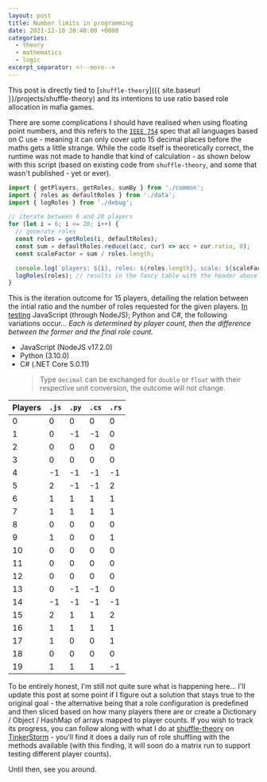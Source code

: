 ```yaml
---
layout: post
title: Number limits in programming
date: 2021-12-10 20:48:00 +0000
categories:
  - theory
  - mathematics
  - logic
excerpt_separator: <!--more-->
---
```

This post is directly tied to [`shuffle-theory`]({{ site.baseurl }}/projects/shuffle-theory) and its intentions to use ratio based role allocation in mafia games.
<!--more-->
There are some complications I should have realised when using floating point numbers, and this refers to the [`IEEE 754`](https://en.wikipedia.org/wiki/IEEE_754) spec that all languages based on C use - meaning it can only cover upto 15 decimal places before the maths gets a little strange. While the code itself is theoretically correct, the runtime was not made to handle that kind of calculation - as shown below with this script (based on existing code from `shuffle-theory`, and some that wasn't published - yet or ever).

```js
import { getPlayers, getRoles, sumBy } from './common';
import { roles as defaultRoles } from './data';
import { logRoles } from './debug';

// iterate between 6 and 20 players
for (let i = 6; i <= 20; i++) {
  // generate roles
  const roles = getRoles(i, defaultRoles);
  const sum = defaultRoles.reduce((acc, cur) => acc + cur.ratio, 0);
  const scaleFactor = sum / roles.length;

  console.log(`players: ${i}, roles: ${roles.length}, scale: ${scaleFactor}`);
  logRoles(roles); // results in the fancy table with the header above it, comment out if you just want the numbers
}
```

This is the iteration outcome for 15 players, detailing the relation between the intial ratio and the number of roles requested for the given players. [In testing](https://gist.github.com/sudojunior/429b3309803593c80c55cabf25ec004d) JavaScript (through NodeJS); Python and C#, the following variations occur... *Each is determined by player count, then the difference between the former and the final role count.*

- JavaScript (NodeJS v17.2.0)
- Python (3.10.0)
- C# (.NET Core 5.0.11)
  > Type `decimal` can be exchanged for `double` or `float` with their respective unit conversion, the outcome will not change.

| Players | `.js` | `.py` | `.cs` | `.rs` |
| ------- | ----- | ----- | ----- | ----- |
| 0       | 0     | 0     | 0     | 0     |
| 1       | 0     | -1    | -1    | 0     |
| 2       | 0     | 0     | 0     | 0     |
| 3       | 0     | 0     | 0     | 0     |
| 4       | -1    | -1    | -1    | -1    |
| 5       | 2     | -1    | -1    | 2     |
| 6       | 1     | 1     | 1     | 1     |
| 7       | 1     | 1     | 1     | 1     |
| 8       | 0     | 0     | 0     | 0     |
| 9       | 1     | 0     | 0     | 1     |
| 10      | 0     | 0     | 0     | 0     |
| 11      | 0     | 0     | 0     | 0     |
| 12      | 0     | 0     | 0     | 0     |
| 13      | 0     | -1    | -1    | 0     |
| 14      | -1    | -1    | -1    | -1    |
| 15      | 2     | 1     | 1     | 2     |
| 16      | 1     | 1     | 1     | 1     |
| 17      | 1     | 0     | 0     | 1     |
| 18      | 0     | 0     | 0     | 0     |
| 19      | 1     | 1     | 1     | -1    |

To be entirely honest, I'm still not quite sure what is happening here... I'll update this post at some point if I figure out a solution that stays true to the original goal - the alternative being that a role configuration is predefined and then sliced based on how many players there are or create a Dictionary / Object / HashMap of arrays mapped to player counts. If you wish to track its progress, you can follow along with what I do at [shuffle-theory](https://github.com/TinkerStorm/shuffle-theory) on [TinkerStorm](https://github.com/TinkerStorm) - you'll find it does a daily run of role shuffling with the methods available (with this finding, it will soon do a matrix run to support testing different player counts).

Until then, see you around.